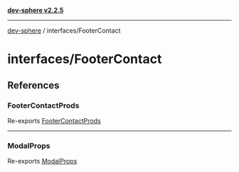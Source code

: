 [**dev-sphere v2.2.5**](../../README.md)

***

[dev-sphere](../../modules.md) / interfaces/FooterContact

# interfaces/FooterContact

## References

### FooterContactProds

Re-exports [FooterContactProds](footerContact.interface/interfaces/FooterContactProds.md)

***

### ModalProps

Re-exports [ModalProps](modalProps.interface/interfaces/ModalProps.md)
